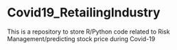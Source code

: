 # Covid19_RetailingIndustry
This is a repository to store R/Python code related to Risk Management/predicting stock price during Covid-19
